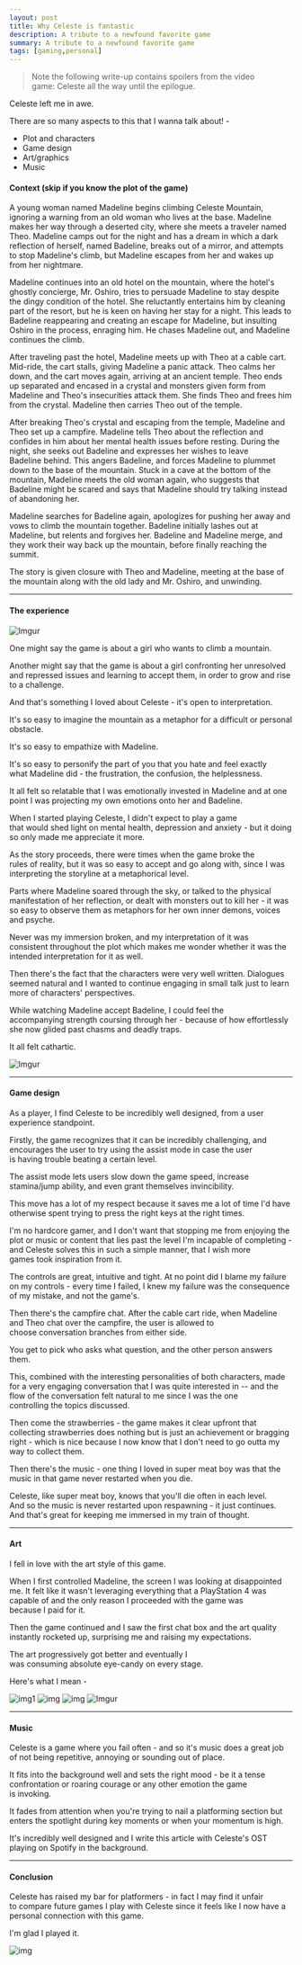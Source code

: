 ```yaml
---
layout: post
title: Why Celeste is fantastic
description: A tribute to a newfound favorite game
summary: A tribute to a newfound favorite game
tags: [gaming,personal]
---
```



> Note the following write-up contains spoilers from the video game: Celeste all the way until the epilogue. 



Celeste left me in awe. 

There are so many aspects to this that I wanna talk about! -
- Plot and characters
- Game design
- Art/graphics
- Music



#### Context (skip if you know the plot of the game)


A young woman named Madeline begins climbing Celeste Mountain, ignoring a warning from an old woman who lives at the base. Madeline makes her way through a deserted city, where she meets a traveler named Theo. Madeline camps out for the night and has a dream in which a dark reflection of herself, named Badeline, breaks out of a mirror, and attempts to stop Madeline's climb, but Madeline escapes from her and wakes up from her nightmare.

Madeline continues into an old hotel on the mountain, where the hotel's ghostly concierge, Mr. Oshiro, tries to persuade Madeline to stay despite the dingy condition of the hotel. She reluctantly entertains him by cleaning part of the resort, but he is keen on having her stay for a night. This leads to Badeline reappearing and creating an escape for Madeline, but insulting Oshiro in the process, enraging him. He chases Madeline out, and Madeline continues the climb.

After traveling past the hotel, Madeline meets up with Theo at a cable cart. Mid-ride, the cart stalls, giving Madeline a panic attack. Theo calms her down, and the cart moves again, arriving at an ancient temple. Theo ends up separated and encased in a crystal and monsters given form from Madeline and Theo's insecurities attack them. She finds Theo and frees him from the crystal. Madeline then carries Theo out of the temple.

After breaking Theo's crystal and escaping from the temple, Madeline and Theo set up a campfire. Madeline tells Theo about the reflection and confides in him about her mental health issues before resting. During the night, she seeks out Badeline and expresses her wishes to leave Badeline behind. This angers Badeline, and forces Madeline to plummet down to the base of the mountain. Stuck in a cave at the bottom of the mountain, Madeline meets the old woman again, who suggests that Badeline might be scared and says that Madeline should try talking instead of abandoning her. 

Madeline searches for Badeline again, apologizes for pushing her away and vows to climb the mountain together. Badeline initially lashes out at Madeline, but relents and forgives her. Badeline and Madeline merge, and they work their way back up the mountain, before finally reaching the summit.


The story is given closure with Theo and Madeline, meeting at the base of the mountain along with the old lady and Mr. Oshiro, and unwinding. 

---

#### The experience

![Imgur](https://imgur.com/iqzSHVb.png)

One might say the game is about a girl who wants to climb a mountain. 

Another might say that the game is about a girl confronting her unresolved and repressed issues and learning to accept them, in order to grow and rise to a challenge. 

And that's something I loved about Celeste - it's open to interpretation. 

It's so easy to imagine the mountain as a metaphor for a difficult or personal obstacle. 

It's so easy to empathize with Madeline. 

It's so easy to personify the part of you that you hate and feel exactly what Madeline did - the frustration, the confusion, the helplessness. 

It all felt so relatable that I was emotionally invested in Madeline and at one point I was projecting my own emotions onto her and Badeline. 

When I started playing Celeste, I didn't expect to play a game that would shed light on mental health, depression and anxiety - but it doing so only made me appreciate it more. 

As the story proceeds, there were times when the game broke the rules of reality, but it was so easy to accept and go along with, since I was interpreting the storyline at a metaphorical level. 

Parts where Madeline soared through the sky, or talked to the physical manifestation of her reflection, or dealt with monsters out to kill her - it was so easy to observe them as metaphors for her own inner demons, voices and psyche. 

Never was my immersion broken, and my interpretation of it was consistent throughout the plot which makes me wonder whether it was the intended interpretation for it as well. 

Then there's the fact that the characters were very well written. Dialogues seemed natural and I wanted to continue engaging in small talk just to learn more of characters' perspectives. 

While watching Madeline accept Badeline, I could feel the accompanying strength coursing through her - because of how effortlessly she now glided past chasms and deadly traps. 

It all felt cathartic. 

![Imgur](https://imgur.com/4k5VNv4.png)

---

#### Game design

As a player, I find Celeste to be incredibly well designed, from a user experience standpoint. 

Firstly, the game recognizes that it can be incredibly challenging, and encourages the user to try using the assist mode in case the user is having trouble beating a certain level. 

The assist mode lets users slow down the game speed, increase stamina/jump ability, and even grant themselves invincibility. 

This move has a lot of my respect because it saves me a lot of time I'd have otherwise spent trying to press the right keys at the right times. 

I'm no hardcore gamer, and I don't want that stopping me from enjoying the plot or music or content that lies past the level I'm incapable of completing - and Celeste solves this in such a simple manner, that I wish more games took inspiration from it. 

The controls are great, intuitive and tight. At no point did I blame my failure on my controls - every time I failed, I knew my failure was the consequence of my mistake, and not the game's. 

Then there's the campfire chat. After the cable cart ride, when Madeline and Theo chat over the campfire, the user is allowed to choose conversation branches from either side. 

You get to pick who asks what question, and the other person answers them. 

This, combined with the interesting personalities of both characters, made for a very engaging conversation that I was quite interested in -- and the flow of the conversation felt natural to me since I was the one controlling the topics discussed. 

Then come the strawberries - the game makes it clear upfront that collecting strawberries does nothing but is just an achievement or bragging right - which is nice because I now know that I don't need to go outta my way to collect them. 

Then there's the music - one thing I loved in super meat boy was that the music in that game never restarted when you die. 

Celeste, like super meat boy, knows that you'll die often in each level. And so the music is never restarted upon respawning - it just continues. And that's great for keeping me immersed in my train of thought. 

---

#### Art

I fell in love with the art style of this game. 

When I first controlled Madeline, the screen I was looking at disappointed me. It felt like it wasn't leveraging everything that a PlayStation 4 was capable of and the only reason I proceeded with the game was because I paid for it. 

Then the game continued and I saw the first chat box and the art quality instantly rocketed up, surprising me and raising my expectations. 

The art progressively got better and eventually I was consuming absolute eye-candy on every stage. 

Here's what I mean -

![img1](https://imgur.com/3859kCJ.png)
![img](https://i.imgur.com/1m2ciXk.png)
![img](https://i.imgur.com/J8AiJLt.png)
![Imgur](https://imgur.com/M7y1heX.png)

---

#### Music

Celeste is a game where you fail often - and so it's music does a great job of not being repetitive, annoying or sounding out of place. 

It fits into the background well and sets the right mood - be it a tense confrontation or roaring courage or any other emotion the game is invoking. 

It fades from attention when you're trying to nail a platforming section but enters the spotlight during key moments or when your momentum is high. 

It's incredibly well designed and I write this article with Celeste's OST playing on Spotify in the background. 

---

#### Conclusion

Celeste has raised my bar for platformers - in fact I may find it unfair to compare future games I play with Celeste since it feels like I now have a personal connection with this game. 

I'm glad I played it. 

![img](https://i.imgur.com/Tv82txd.png)